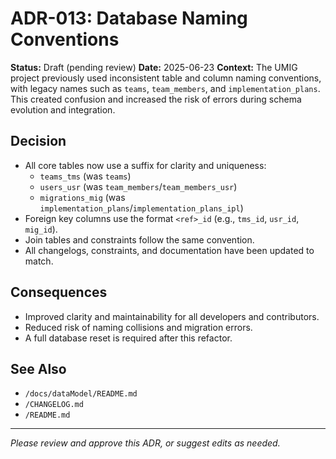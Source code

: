 # ADR-013: Database Naming Conventions

**Status:** Draft (pending review)
**Date:** 2025-06-23
**Context:**
The UMIG project previously used inconsistent table and column naming conventions, with legacy names such as `teams`, `team_members`, and `implementation_plans`. This created confusion and increased the risk of errors during schema evolution and integration.

## Decision

- All core tables now use a suffix for clarity and uniqueness:
    - `teams_tms` (was `teams`)
    - `users_usr` (was `team_members`/`team_members_usr`)
    - `migrations_mig` (was `implementation_plans`/`implementation_plans_ipl`)
- Foreign key columns use the format `<ref>_id` (e.g., `tms_id`, `usr_id`, `mig_id`).
- Join tables and constraints follow the same convention.
- All changelogs, constraints, and documentation have been updated to match.

## Consequences

- Improved clarity and maintainability for all developers and contributors.
- Reduced risk of naming collisions and migration errors.
- A full database reset is required after this refactor.

## See Also
- `/docs/dataModel/README.md`
- `/CHANGELOG.md`
- `/README.md`

---
*Please review and approve this ADR, or suggest edits as needed.*
